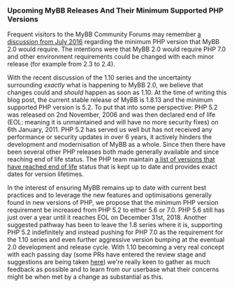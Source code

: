 ### Upcoming MyBB Releases And Their Minimum Supported PHP Versions
Frequent visitors to the MyBB Community Forums may remember [a discussion from July 2016](https://community.mybb.com/thread-195675.html) regarding the minimum PHP version that MyBB 2.0 would require. The intentions were that MyBB 2.0 would require PHP 7.0 and other environment requirements could be changed with each minor release (for example from 2.3 to 2.4).

With the recent discussion of the 1.10 series and the uncertainty surrounding *exactly* what is happening to MyBB 2.0, we believe that changes could and *should* happen as soon as 1.10. At the time of writing this blog post, the current stable release of MyBB is 1.8.13 and the minimum supported PHP version is 5.2. To put that into some perspective: PHP 5.2 was released on 2nd November, 2006 and was then declared end of life (EOL: meaning it is unmaintained and will have no more security fixes) on 6th January, 2011. PHP 5.2 has served us well but has not received any performance or security updates in over 6 years, it actively hinders the development and modernisation of MyBB as a whole. Since then there have been several other PHP releases both made generally available and since reaching end of life status. The PHP team maintain [a list of versions that have reached end of life](https://secure.php.net/eol.php) status that is kept up to date and provides exact dates for version lifetimes.

In the interest of ensuring MyBB remains up to date with current best practices and to leverage the new features and optimisations generally found in new versions of PHP, we propose that the minimum PHP version requirement be increased from PHP 5.2 to either 5.6 or 7.0. PHP 5.6 still has just over a year until it reaches EOL on December 31st, 2018. Another suggested pathway has been to leave the 1.8 series where it is, supporting PHP 5.2 indefinitely and instead pushing for PHP 7.0 as the requirement for the 1.10 series and even further aggressive version bumping at the eventual 2.0 development and release cycle. With 1.10 becoming a very real concept with each passing day (some PRs have entered the review stage and suggestions are being taken [here](https://community.mybb.com/forum-199.html)) we're really keen to gather as much feedback as possible and to learn from our userbase what their concerns might be when met by a change as substantial as this.
